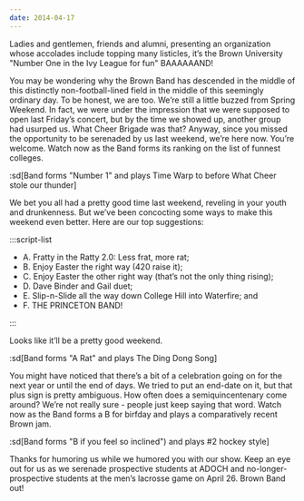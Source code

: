 ```yaml
---
date: 2014-04-17
---
```


Ladies and gentlemen, friends and alumni, presenting an organization whose accolades include topping many listicles, it’s the Brown University "Number One in the Ivy League for fun" BAAAAAAND!

You may be wondering why the Brown Band has descended in the middle of this distinctly non-football-lined field in the middle of this seemingly ordinary day. To be honest, we are too. We’re still a little buzzed from Spring Weekend. In fact, we were under the impression that we were supposed to open last Friday’s concert, but by the time we showed up, another group had usurped us. What Cheer Brigade was that? Anyway, since you missed the opportunity to be serenaded by us last weekend, we’re here now. You’re welcome. Watch now as the Band forms its ranking on the list of funnest colleges.

:sd[Band forms "Number 1" and plays Time Warp to before What Cheer stole our thunder]

We bet you all had a pretty good time last weekend, reveling in your youth and drunkenness. But we’ve been concocting some ways to make this weekend even better. Here are our top suggestions:

:::script-list

- A. Fratty in the Ratty 2.0: Less frat, more rat;
- B. Enjoy Easter the right way (420 raise it);
- C. Enjoy Easter the other right way (that’s not the only thing rising);
- D. Dave Binder and Gail duet;
- E. Slip-n-Slide all the way down College Hill into Waterfire; and
- F. THE PRINCETON BAND!

:::

Looks like it’ll be a pretty good weekend.

:sd[Band forms "A Rat" and plays The Ding Dong Song]

You might have noticed that there’s a bit of a celebration going on for the next year or until the end of days. We tried to put an end-date on it, but that plus sign is pretty ambiguous. How often does a semiquincentenary come around? We’re not really sure - people just keep saying that word. Watch now as the Band forms a B for birfday and plays a comparatively recent Brown jam.

:sd[Band forms "B if you feel so inclined") and plays #2 hockey style]

Thanks for humoring us while we humored you with our show. Keep an eye out for us as we serenade prospective students at ADOCH and no-longer-prospective students at the men’s lacrosse game on April 26. Brown Band out!
